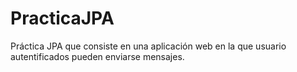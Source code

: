 # PracticaJPA
Práctica JPA que consiste en una aplicación web en la que usuario autentificados pueden enviarse mensajes.
